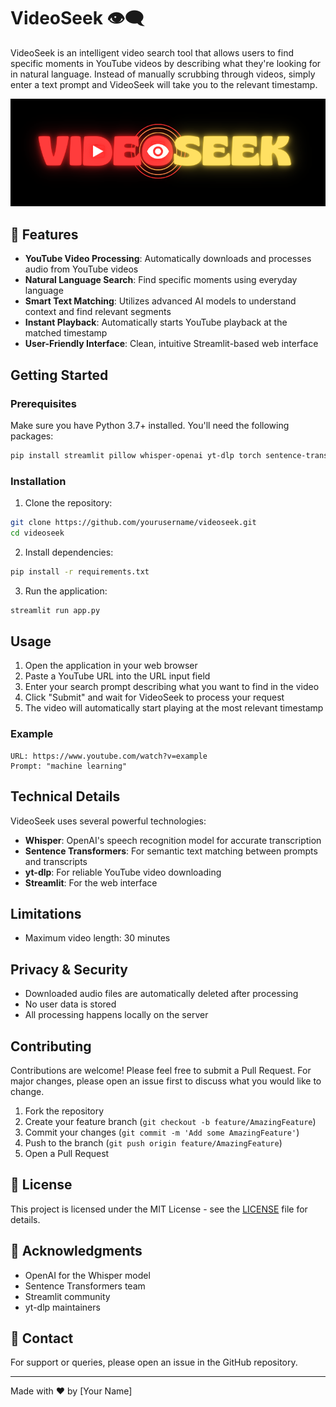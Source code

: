 # VideoSeek 👁️‍🗨️

VideoSeek is an intelligent video search tool that allows users to find specific moments in YouTube videos by describing what they're looking for in natural language. Instead of manually scrubbing through videos, simply enter a text prompt and VideoSeek will take you to the relevant timestamp.

![VideoSeek Logo](logo.png)

## 🌟 Features

- **YouTube Video Processing**: Automatically downloads and processes audio from YouTube videos
- **Natural Language Search**: Find specific moments using everyday language
- **Smart Text Matching**: Utilizes advanced AI models to understand context and find relevant segments
- **Instant Playback**: Automatically starts YouTube playback at the matched timestamp
- **User-Friendly Interface**: Clean, intuitive Streamlit-based web interface

## Getting Started

### Prerequisites

Make sure you have Python 3.7+ installed. You'll need the following packages:

```bash
pip install streamlit pillow whisper-openai yt-dlp torch sentence-transformers
```

### Installation

1. Clone the repository:
```bash
git clone https://github.com/yourusername/videoseek.git
cd videoseek
```

2. Install dependencies:
```bash
pip install -r requirements.txt
```

3. Run the application:
```bash
streamlit run app.py
```

## Usage

1. Open the application in your web browser
2. Paste a YouTube URL into the URL input field
3. Enter your search prompt describing what you want to find in the video
4. Click "Submit" and wait for VideoSeek to process your request
5. The video will automatically start playing at the most relevant timestamp

### Example

```plaintext
URL: https://www.youtube.com/watch?v=example
Prompt: "machine learning"
```

## Technical Details

VideoSeek uses several powerful technologies:

- **Whisper**: OpenAI's speech recognition model for accurate transcription
- **Sentence Transformers**: For semantic text matching between prompts and transcripts
- **yt-dlp**: For reliable YouTube video downloading
- **Streamlit**: For the web interface

## Limitations

- Maximum video length: 30 minutes

## Privacy & Security

- Downloaded audio files are automatically deleted after processing
- No user data is stored
- All processing happens locally on the server

## Contributing

Contributions are welcome! Please feel free to submit a Pull Request. For major changes, please open an issue first to discuss what you would like to change.

1. Fork the repository
2. Create your feature branch (`git checkout -b feature/AmazingFeature`)
3. Commit your changes (`git commit -m 'Add some AmazingFeature'`)
4. Push to the branch (`git push origin feature/AmazingFeature`)
5. Open a Pull Request

## 📄 License

This project is licensed under the MIT License - see the [LICENSE](LICENSE) file for details.

## 👏 Acknowledgments

- OpenAI for the Whisper model
- Sentence Transformers team
- Streamlit community
- yt-dlp maintainers

## 📧 Contact

For support or queries, please open an issue in the GitHub repository.

---

Made with ❤️ by [Your Name]